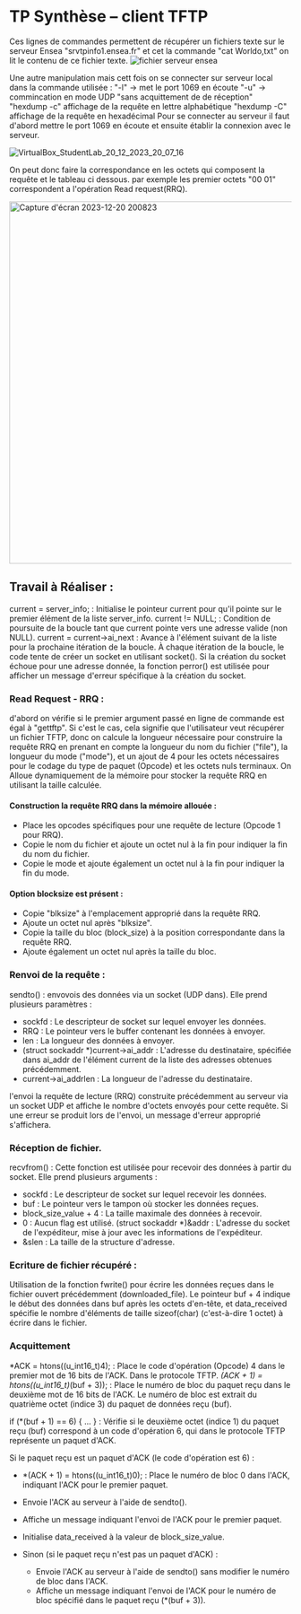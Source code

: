 
# TP Synthèse – client TFTP

Ces lignes de commandes permettent de récupérer un fichiers texte sur le serveur Ensea "srvtpinfo1.ensea.fr" et cet la commande "cat Worldo,txt" on lit le contenu de ce fichier texte.
![fichier serveur ensea](https://github.com/Abdel126/TP_Networks-/assets/131591766/6cc92547-e2df-49d5-a39f-5cf71e436220)

Une autre manipulation mais cett fois on se connecter sur serveur local dans la commande utilisée : 
"-l" -> met le port 1069 en écoute 
"-u" -> commincation en mode UDP "sans acquittement de de réception"
"hexdump -c" affichage de la requête  en lettre alphabétique
"hexdump -C" affichage de la requête  en hexadécimal
Pour se connecter au  serveur il faut d'abord  mettre le port 1069 en écoute et ensuite établir la connexion avec le serveur.

![VirtualBox_StudentLab_20_12_2023_20_07_16](https://github.com/Abdel126/TP_Networks-/assets/131591766/8b6b5d1f-9498-481f-a244-49e484691c44)

On peut donc faire la correspondance en les octets qui composent la requête  et le tableau ci dessous. par exemple les premier octets "00 01" correspondent a l'opération Read request(RRQ).

<img width="646" alt="Capture d'écran 2023-12-20 200823" src="https://github.com/Abdel126/TP_Networks-/assets/131591766/99a380f0-2e0b-49ac-9fc3-eee9bb45a6b4">


## Travail à Réaliser :

current = server_info; : Initialise le pointeur current pour qu'il pointe sur le premier élément de la liste server_info.
current != NULL; : Condition de poursuite de la boucle tant que current pointe vers une adresse valide (non NULL).
current = current->ai_next : Avance à l'élément suivant de la liste pour la prochaine itération de la boucle.
À chaque itération de la boucle, le code tente de créer un socket en utilisant socket(). Si la création du socket échoue pour une adresse donnée, la fonction perror() est utilisée pour afficher un message d'erreur spécifique à la création du socket.


### Read Request - RRQ :

d'abord on vérifie si le premier argument passé en ligne de commande est égal à "gettftp". Si c'est le cas, cela signifie que l'utilisateur veut récupérer un fichier TFTP, donc on calcule la longueur nécessaire pour construire la requête RRQ en prenant en compte la longueur du nom du fichier ("file"), la longueur du mode ("mode"), et un ajout de 4 pour les octets nécessaires pour le codage du type de paquet (Opcode) et les octets nuls terminaux. On Alloue dynamiquement de la mémoire pour stocker la requête RRQ en utilisant la taille calculée.

#### Construction la requête RRQ dans la mémoire allouée :

- Place les opcodes spécifiques pour une requête de lecture (Opcode 1 pour RRQ).
- Copie le nom du fichier et ajoute un octet nul à la fin pour indiquer la fin du nom du fichier.
- Copie le mode et ajoute également un octet nul à la fin pour indiquer la fin du mode.


#### Option blocksize est présent : 
- Copie "blksize" à l'emplacement approprié dans la requête RRQ.
- Ajoute un octet nul après "blksize".
- Copie la taille du bloc (block_size) à la position correspondante dans la requête RRQ.
- Ajoute également un octet nul après la taille du bloc.

### Renvoi de la requête : 

sendto() : envovois des données via un socket  (UDP dans). Elle prend plusieurs paramètres :
- sockfd : Le descripteur de socket sur lequel envoyer les données.
- RRQ : Le pointeur vers le buffer contenant les données à envoyer.
- len : La longueur des données à envoyer.
- (struct sockaddr *)current->ai_addr : L'adresse du destinataire, spécifiée dans ai_addr de l'élément current de la liste des adresses obtenues précédemment.
- current->ai_addrlen : La longueur de l'adresse du destinataire.

l'envoi la requête de lecture (RRQ) construite précédemment au serveur via un socket UDP et affiche le nombre d'octets envoyés pour cette requête. Si une erreur se produit lors de l'envoi, un message d'erreur approprié s'affichera.

### Réception de fichier.
recvfrom() : Cette fonction est utilisée pour recevoir des données à partir du socket. Elle prend plusieurs arguments :

- sockfd : Le descripteur de socket sur lequel recevoir les données.
- buf : Le pointeur vers le tampon où stocker les données reçues.
- block_size_value + 4 : La taille maximale des données à recevoir.
- 0 : Aucun flag est utilisé.
(struct sockaddr *)&addr : L'adresse du socket de l'expéditeur, mise à jour avec les informations de l'expéditeur.
- &slen : La taille de la structure d'adresse.

### Ecriture de fichier récupéré : 

Utilisation de la fonction fwrite() pour écrire les données reçues dans le fichier ouvert précédemment (downloaded_file). Le pointeur buf + 4 indique le début des données dans buf après les octets d'en-tête, et data_received spécifie le nombre d'éléments de taille sizeof(char) (c'est-à-dire 1 octet) à écrire dans le fichier.

### Acquittement 

*ACK = htons((u_int16_t)4); : Place le code d'opération (Opcode) 4 dans le premier mot de 16 bits de l'ACK. Dans le protocole TFTP.
*(ACK + 1) = htons((u_int16_t)*(buf + 3)); : Place le numéro de bloc du paquet reçu dans le deuxième mot de 16 bits de l'ACK. Le numéro de bloc est extrait du quatrième octet (indice 3) du paquet de données reçu (buf).

if (*(buf + 1) == 6) { ... } : Vérifie si le deuxième octet (indice 1) du paquet reçu (buf) correspond à un code d'opération 6, qui dans le protocole TFTP représente un paquet d'ACK.

Si le paquet reçu est un paquet d'ACK (le code d'opération est 6) :

- *(ACK + 1) = htons((u_int16_t)0); : Place le numéro de bloc 0 dans l'ACK, indiquant l'ACK pour le premier paquet.
- Envoie l'ACK au serveur à l'aide de sendto().
- Affiche un message indiquant l'envoi de l'ACK pour le premier paquet.
- Initialise data_received à la valeur de block_size_value.
- Sinon (si le paquet reçu n'est pas un paquet d'ACK) :

     - Envoie l'ACK au serveur à l'aide de sendto() sans modifier le numéro de bloc dans l'ACK.
     - Affiche un message indiquant l'envoi de l'ACK pour le numéro de bloc spécifié dans le paquet reçu (*(buf + 3)).

































